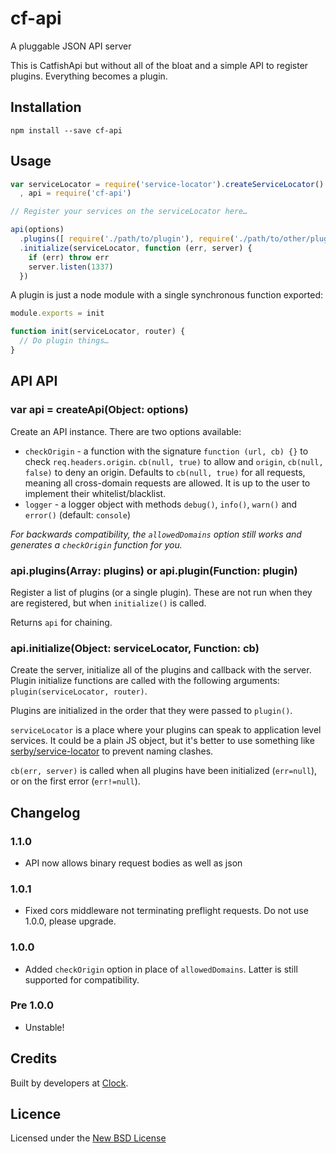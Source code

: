 # cf-api

A pluggable JSON API server

This is CatfishApi but without all of the bloat and a simple API to register plugins.
Everything becomes a plugin.

## Installation

    npm install --save cf-api

## Usage

```js
var serviceLocator = require('service-locator').createServiceLocator()
  , api = require('cf-api')

// Register your services on the serviceLocator here…

api(options)
  .plugins([ require('./path/to/plugin'), require('./path/to/other/plugin') ])
  .initialize(serviceLocator, function (err, server) {
    if (err) throw err
    server.listen(1337)
  })
```

A plugin is just a node module with a single synchronous function exported:

```js
module.exports = init

function init(serviceLocator, router) {
  // Do plugin things…
}
```

## API API

### var api = createApi(Object: options)

Create an API instance. There are two options available:

- `checkOrigin` - a function with the signature `function (url, cb) {}` to check `req.headers.origin`. `cb(null, true)` to allow and `origin`, `cb(null, false)` to deny an origin. Defaults to `cb(null, true)` for all requests, meaning all cross-domain requests are allowed. It is up to the user to implement their whitelist/blacklist.
- `logger` - a logger object with methods `debug()`, `info()`, `warn()` and `error()` (default: `console`)

*For backwards compatibility, the `allowedDomains` option still works and generates a `checkOrigin` function for you.*

### api.plugins(Array: plugins) or api.plugin(Function: plugin)

Register a list of plugins (or a single plugin). These are not run when they are registered, but when `initialize()`
is called.

Returns `api` for chaining.

### api.initialize(Object: serviceLocator, Function: cb)

Create the server, initialize all of the plugins and callback with the server. Plugin initialize
functions are called with the following arguments: `plugin(serviceLocator, router)`.

Plugins are initialized in the order that they were passed to `plugin()`.

`serviceLocator` is a place where your plugins can speak to application level services.
It could be a plain JS object, but it's better to use something like
[serby/service-locator](https://github.com/serby/service-locator) to prevent naming clashes.

`cb(err, server)` is called when all plugins have been initialized (`err=null`), or on the first
error (`err!=null`).

## Changelog

### 1.1.0
- API now allows binary request bodies as well as json

### 1.0.1
- Fixed cors middleware not terminating preflight requests. Do not use 1.0.0, please upgrade.

### 1.0.0
- Added `checkOrigin` option in place of `allowedDomains`. Latter is still supported for compatibility.

### Pre 1.0.0
- Unstable!

## Credits
Built by developers at [Clock](http://clock.co.uk).

## Licence
Licensed under the [New BSD License](http://opensource.org/licenses/bsd-license.php)
